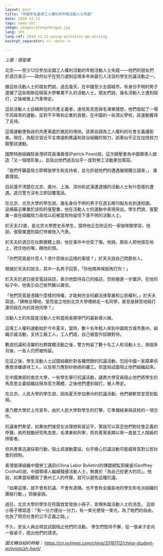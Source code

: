 ```yaml
---
layout: post
title: "中國多名倡導工人權利的年輕活動人士失蹤"
date: 2018-11-11
tags: news-zht
image: images/zhangshengye.jpg
lang: zht
lang-ref: 2018-11-11-young-activists-go-missing
excerpt_separator: <!--more-->

---
```


<em>上圖：張聖業</em>

北京——至少12位參加全國工人權利活動的年輕活動人士失蹤——他們的朋友們於週日表示——政府似乎在努力遏制這場多年來最引人注目的學生抗議活動之一。

據這些活動人士的朋友們說，過去幾天，在中國至少五個城市，有身份不明的男子逮捕了這些剛剛從精英大學畢業不久的活動人士。朋友們說，幾名活動人士遭到毆打，之後被推上汽車帶走。

這些活動人士自稱熱忱的共產主義者，虔信馬克思與毛澤東理想，他們發起了一場不同尋常的運動，反對不平等和企業的貪婪，在中國的一些頂尖學校，該運動獲得了支持。

這場運動使執政的共產黨處於尷尬的境地，該黨自詡為工人權利的社會主義護衛者。現在，為配合習近平主席遏制異議和政治組織的努力，該黨似乎正在加倍努力鎮壓該運動。

國際特赦組織駐香港研究員潘嘉偉(Patrick Poon)說，這次鎮壓會為中國領導人塑造「又一個壞形象」，並指出他們過去似乎一度對勞工活動更加寬容。

「我們呼籲當局立即釋放學生和支持者，並允許就他們的遭遇展開獨立調查，」 潘嘉偉說。

目前還不清楚在北京、廣州、上海、深圳和武漢遭逮捕的活動人士有什麼樣的遭遇。週日警方沒有立即回覆電話。

在北京，北京大學的學生說，幾名身份不明的男子在週五晚10點左右到達校園，追捕最近畢業於該校的張聖業，他在活動人士的運動中表現突出。學生們說，張聖業一直在組織努力尋找以前被當局拘留但下落不明的活動人士。

於天夫22歲，是北京大學歷史系學生，當時他正在附近的一家咖啡館學習，他說，張聖業遭到毆打併被拖入汽車。

於天夫於週日在社群媒體上說，他在事件中也受了傷。他說，那些人把他按在地上，捂住他的嘴，踢他的頭。

「你們究竟是什麼人？憑什麼做出這樣的事情？」於天夫說自己問那些人。

根據於天夫的說法，其中一名男子回答，「你他媽再喊就再打你！」  

於天夫於週日接受電話採訪，表示他堅持自己的描述，但拒絕進一步置評。在他的帖子中，他表示自己依然難以置信。

「他們究竟是憑藉什麼樣的特權，才能夠完全枉顧法律尊嚴和公民權利，」於天夫寫道。「肆無忌憚地、堂而皇之地到北京大學裡綁走一名同學，甚至是肆意地毆打連同我在內的其他同學？」

活動人士的失蹤是活動人士和當局長期爭鬥的最新導火線。

這場工人權利運動始於今年夏天，當時，數十名年輕人來到中國南方城市惠州，組織示威活動，支持工廠工人，工人們說，自己被當作奴隸對待。

數週抗議和活躍的社群媒體活動之後，警方拘留了數十名工人和活動人士。兩個多月後，一些人仍然被拘留。

在這之後，學生活動人士試圖組織針對各種問題的抗議活動，包括中國一家蘋果供應商涉嫌虐待工人，以及努力應對矽肺病的礦工。但當局試圖阻止他們組織起來。

在中國東部的南京大學，一些學生舉行抗議活動，譴責大學官員阻止他們將學生的馬克思主義組織註冊為官方團體，之後他們遭到毆打，被人帶走。

在北京，人民大學的學生說，因為夏天參加惠州的抗議活動，他們被軟禁並受到監視。

康乃爾大學於上月宣布，由於人民大學對學生的打擊，它準備結束與該校的一項合作。

抗議者們希望，如果他們接受左派理想和習近平，黨就可以容忍他們對社會正義的呼聲。政府鼓勵研究馬克思、毛澤東和列寧，而共產黨長期以來一直是工人階級的捍衛者。

但共產黨迅速採取行動，阻止該運動蔓延，似乎擔心抗議活動可能威脅其對公民社會的控制。

香港倡導組織中國勞工通訊(China Labor Bulletin)的傳媒總監郭展睿(Geoffrey Crothall)說，中國領導人繼續騷擾活動人士，無異於「為自己挖更大的坑」。他說，如果當局聽取了惠州工人的呼聲，就可以避免這種抗議。

「如果這樣，就不會有抗議、不會有逮捕，也不會有全國各地的學生和毛派組織的團結行動，」郭展睿說。

週日，北京大學的學生在校園食堂發放小冊子，宣傳失蹤活動人士的消息。 這些小冊子裡寫道：「有一分力便出一分力，有一束光便發一束光，為了她們的自由，也為了照亮社會的公平正義之路。」

不久，安全人員出現並試圖阻止他們的活動。 學生們堅持不懈，從一張桌子走向一張桌子，提出他們的請求。



<em>圖文轉自紐約時報： <https://cn.nytimes.com/china/20181112/china-student-activists/zh-hant/></em>
